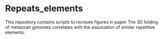 # Repeats_elements
This repository contains scripts to recreate figures in paper The 3D folding of metazoan genomes correlates with the association of similar repetitive elements.
